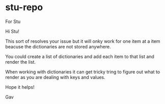 # stu-repo
For Stu

Hi Stu!

This sort of resolves your issue but it will onky work for one item at a item beacuse the dictionaries are not stored anywhere.

You could create a list of dictionaries and add each item to that list and render the list.

When working with dictionaries it can get tricky tring to figure out what to render as you are dealing with keys and values.

Hope it helps!

Gav
